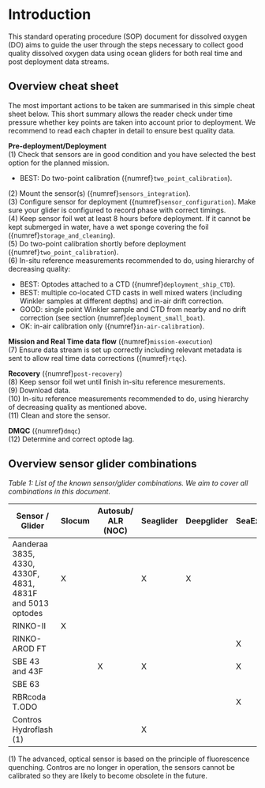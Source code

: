 # Introduction

This standard operating procedure (SOP) document for dissolved oxygen (DO) aims to guide the user through the steps necessary to collect good quality dissolved oxygen data using ocean gliders for both real time and post deployment data streams.

## Overview cheat sheet
The most important actions to be taken are summarised in this simple cheat sheet below.
This short summary allows the reader check under time pressure whether key points are taken into account prior to deployment.
We recommend to read each chapter in detail to ensure best quality data.

**Pre-deployment/Deployment**  
(1) Check that sensors are in good condition and you have selected the best option for the planned mission.  
  - BEST: Do two-point calibration ({numref}`two_point_calibration`).  
 
(2) Mount the sensor(s) ({numref}`sensors_integration`).  
(3) Configure sensor for deployment ({numref}`sensor_configuration`). Make sure your glider is configured to record phase with correct timings.  
(4) Keep sensor foil wet at least 8 hours before deployment. If it cannot be kept submerged in water, have a wet sponge covering the foil ({numref}`storage_and_cleaning`).  
(5) Do two-point calibration shortly before deployment ({numref}`two_point_calibration`).  
(6) In-situ reference measurements recommended to do, using hierarchy of decreasing quality:
  - BEST: Optodes attached to a CTD ({numref}`deployment_ship_CTD`). 
  - BEST: multiple co-located CTD casts in well mixed waters (including Winkler samples at different depths) and in-air drift correction.
  - GOOD: single point Winkler sample and CTD from nearby and no drift correction (see section {numref}`deployment_small_boat`).
  - OK: in-air calibration only ({numref}`in-air-calibration`).

**Mission and Real Time data flow** ({numref}`mission-execution`)  
(7) Ensure data stream is set up correctly including relevant metadata is sent to allow real time data corrections ({numref}`rtqc`).

**Recovery** ({numref}`post-recovery`)  
(8) Keep sensor foil wet until finish in-situ reference mesurements.  
(9) Download data.  
(10) In-situ reference measurements recommended to do, using hierarchy of decreasing quality as mentioned above.  
(11) Clean and store the sensor.  

**DMQC** ({numref}`dmqc`)  
(12) Determine and correct optode lag. 

## Overview sensor glider combinations

*Table 1: List of the known sensor/glider combinations. We aim to cover all combinations in this document.*

| Sensor / Glider  |  Slocum |  Autosub/ ALR (NOC) |  Seaglider | Deepglider  |  SeaExplorer |  Spray |  Information |
|---|---|---|---|---|---|---|---|
| Aanderaa 3835, 4330, 4330F, 4831, 4831F and 5013 optodes  | X |   | X | X |   |   | [Link](https://www.aanderaa.com/productsdetail.php?Oxygen-Optodes-2) |
| RINKO-II  | X |   |   |   |   |  | [Link](https://www.jfe-advantech.co.jp/eng/ocean/rinko/rinko22d.html) |
| RINKO- AROD FT  |   |   |   |   | X |   | [Link](https://www.jfe-advantech.co.jp/eng/ocean/rinko/rinko-ft.html) |
| SBE 43 and 43F  |   | X | X |   | X |   | [Link](https://www.seabird.com/sbe-43-dissolved-oxygen-sensor-with-titanium-housing-mcbh-connector-0-5-mil-profiling-membrane-standard-43-plenum/product?id=54627923854) |
| SBE 63  |   |   |   |   |   | X | [Link](https://www.seabird.com/oxygen-sensors/sbe-63-optical-dissolved-oxygen-sensor/family?productCategoryId=54627869933) |
|  RBRcoda T.ODO |   |   |   |   | X |   | [Link](https://rbr-global.com/products/sensors/rbrcoda-odo) |
|  Contros Hydroflash (1) |   |   | X |   |   |   | [Link](https://www.kongsberg.com/globalassets/maritime/km-products/product-documents/hydroflash-accurate-fast-and-versatile-oxygen-optode/Download) |

(1) The advanced, optical sensor is based on the principle of fluorescence quenching. Contros are no longer in operation, the sensors cannot be calibrated so they are likely to become obsolete in the future. 
